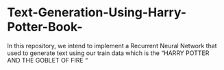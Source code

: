 # Text-Generation-Using-Harry-Potter-Book-
In this repository, we intend to implement a Recurrent Neural Network that used to generate text using our train data which is the “HARRY POTTER AND THE GOBLET OF FIRE “

